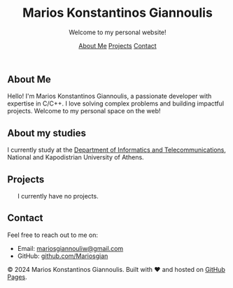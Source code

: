 <!DOCTYPE html>
<html lang="en">
<head>
    <meta charset="UTF-8">
    <meta name="viewport" content="width=device-width, initial-scale=1.0">
    <meta name="description" content="Personal website of Marios Konstantinos Giannoulis">
   
</head>
<body>
    <header>
        <h1>Marios Konstantinos Giannoulis</h1>
        <p>Welcome to my personal website!</p>
        <nav>
            <a href="#about">About Me</a>
            <a href="#projects">Projects</a>
            <a href="#contact">Contact</a>
        </nav>
    </header>
    <section id="about">
        <h2>About Me</h2>
        <p>Hello! I'm Marios Konstantinos Giannoulis, a passionate developer with expertise in C/C++. I love solving complex problems and building impactful projects. Welcome to my personal space on the web!</p>
        <h2>About my studies</h2>
        I currently study at the <a href="https://www.di.uoa.gr/" target="_blank">Department of Informatics and Telecommunications</a>, National and Kapodistrian University of Athens.
    </section>
    <section id="projects">
        <h2>Projects</h2>
        <ul>
           I currently have no projects.
        </ul>
    </section>
    <section id="contact">
        <h2>Contact</h2>
        <p>Feel free to reach out to me on:</p>
        <ul>
            <li>Email: <a href="mailto:mariosgiannouliw@gmail.com">mariosgiannouliw@gmail.com</a></li>
            <li>GitHub: <a href="https://github.com/Mariosgian" target="_blank">github.com/Mariosgian</a></li>
        </ul>
    </section>
    <footer>
        <p>&copy; 2024 Marios Konstantinos Giannoulis. Built with ❤️ and hosted on <a href="https://pages.github.com/" target="_blank">GitHub Pages</a>.</p>
    </footer>
</body>
</html>

